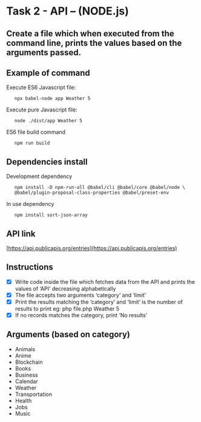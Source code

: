 # Task 2 - API – (NODE.js)
Create a file which when executed from the command line, prints the values based on the arguments passed.
---
## Example of command
Execute ES6 Javascript file:
```
   npx babel-node app Weather 5
```
Execute pure Javascript file:
```
   node ./dist/app Weather 5
```
ES6 file build command
```
   npm run build
```
## Dependencies install
Development dependency
```
   npm install -D npm-run-all @babel/cli @babel/core @babel/node \
   @babel/plugin-proposal-class-properties @babel/preset-env
```
In use dependency
```
   npm install sort-json-array
```
## API link
[https://api.publicapis.org/entries](https://api.publicapis.org/entries)
## Instructions
- [x] Write code inside the file which fetches data from the API and prints the values of ‘API’ decreasing alphabetically
- [x] The file accepts two arguments ‘category’ and ‘limit’
- [x] Print the results matching the ‘category’ and ‘limit’ is the number of results to
print eg: php file.php Weather 5
- [x] If no records matches the category, print ‘No results’
## Arguments (based on category)
+ Animals
+ Anime
+ Blockchain
+ Books
+ Business
+ Calendar
+ Weather
+ Transportation
+ Health
+ Jobs
+ Music